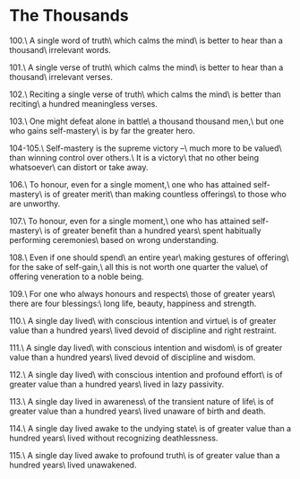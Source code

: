 The Thousands
=============

100.\\
A single word of truth\\
which calms the mind\\
is better to hear than a thousand\\
irrelevant words.

101.\\
A single verse of truth\\
which calms the mind\\
is better to hear than a thousand\\
irrelevant verses.

102.\\
Reciting a single verse of truth\\
which calms the mind\\
is better than reciting\\
a hundred meaningless verses.

103.\\
One might defeat alone in battle\\
a thousand thousand men,\\
but one who gains self-mastery\\
is by far the greater hero.

104-105.\\
Self-mastery is the supreme victory –\\
much more to be valued\\
than winning control over others.\\
It is a victory\\
that no other being whatsoever\\
can distort or take away.

106.\\
To honour, even for a single moment,\\
one who has attained self-mastery\\
is of greater merit\\
than making countless offerings\\
to those who are unworthy.

107.\\
To honour, even for a single moment,\\
one who has attained self-mastery\\
is of greater benefit than a hundred years\\
spent habitually performing ceremonies\\
based on wrong understanding.

108.\\
Even if one should spend\\
an entire year\\
making gestures of offering\\
for the sake of self-gain,\\
all this is not worth one quarter the value\\
of offering veneration to a noble being.

109.\\
For one who always honours and respects\\
those of greater years\\
there are four blessings:\\
long life, beauty, happiness and strength.

110.\\
A single day lived\\
with conscious intention and virtue\\
is of greater value than a hundred years\\
lived devoid of discipline and right restraint.

111.\\
A single day lived\\
with conscious intention and wisdom\\
is of greater value than a hundred years\\
lived devoid of discipline and wisdom.

112.\\
A single day lived\\
with conscious intention and profound effort\\
is of greater value than a hundred years\\
lived in lazy passivity.

113.\\
A single day lived in awareness\\
of the transient nature of life\\
is of greater value than a hundred years\\
lived unaware of birth and death.

114.\\
A single day lived awake to the undying state\\
is of greater value than a hundred years\\
lived without recognizing deathlessness.

115.\\
A single day lived awake to profound truth\\
is of greater value than a hundred years\\
lived unawakened.

